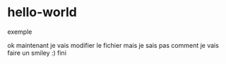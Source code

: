 # hello-world
exemple

ok
maintenant je vais modifier le fichier
mais je sais pas comment 
je vais faire un smiley
:)
fini
